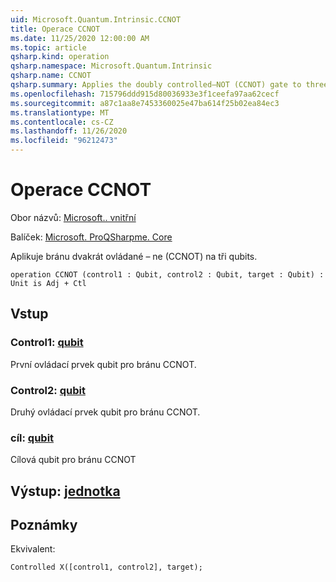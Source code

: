 ```yaml
---
uid: Microsoft.Quantum.Intrinsic.CCNOT
title: Operace CCNOT
ms.date: 11/25/2020 12:00:00 AM
ms.topic: article
qsharp.kind: operation
qsharp.namespace: Microsoft.Quantum.Intrinsic
qsharp.name: CCNOT
qsharp.summary: Applies the doubly controlled–NOT (CCNOT) gate to three qubits.
ms.openlocfilehash: 715796ddd915d80036933e3f1ceefa97aa62cecf
ms.sourcegitcommit: a87c1aa8e7453360025e47ba614f25b02ea84ec3
ms.translationtype: MT
ms.contentlocale: cs-CZ
ms.lasthandoff: 11/26/2020
ms.locfileid: "96212473"
---
```

# <a name="ccnot-operation"></a>Operace CCNOT

Obor názvů: [Microsoft.. vnitřní](xref:Microsoft.Quantum.Intrinsic)

Balíček: [Microsoft. ProQSharpme. Core](https://nuget.org/packages/Microsoft.Quantum.QSharp.Core)


Aplikuje bránu dvakrát ovládané – ne (CCNOT) na tři qubits.

```qsharp
operation CCNOT (control1 : Qubit, control2 : Qubit, target : Qubit) : Unit is Adj + Ctl
```


## <a name="input"></a>Vstup

### <a name="control1--qubit"></a>Control1: [qubit](xref:microsoft.quantum.lang-ref.qubit)

První ovládací prvek qubit pro bránu CCNOT.


### <a name="control2--qubit"></a>Control2: [qubit](xref:microsoft.quantum.lang-ref.qubit)

Druhý ovládací prvek qubit pro bránu CCNOT.


### <a name="target--qubit"></a>cíl: [qubit](xref:microsoft.quantum.lang-ref.qubit)

Cílová qubit pro bránu CCNOT



## <a name="output--unit"></a>Výstup: [jednotka](xref:microsoft.quantum.lang-ref.unit)



## <a name="remarks"></a>Poznámky

Ekvivalent:

```qsharp
Controlled X([control1, control2], target);
```